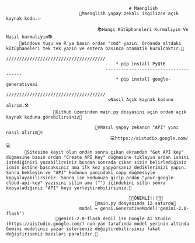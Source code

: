                                                    # Maenglish
                                🎉Maenglish yapay zekalı ingilizce açık kaynak kodu.✨
                                
                                       📚Hangi Kütüphaneleri Kurmalıyım Ve Nasıl kurmalıyım📚
         💖Windows tuşu ve R ya basın ordan "cmd" yazın. Ordanda altdaki kütüphaneleri tek tek yazın ve entera basınca otomatik kurulcaktır.💖
                                          //////////////////////////////////////
                                              * pip install PyQt6
                                          --------------------------------------
                                              * pip install google-generativeai
                                          //////////////////////////////////////
                                           ⚒Nasıl Açık kaynak kodunu alırım.🛠
                      💖Github üzerinden main.py dosyasını açın ordan açık kaynak kodunu görebilirsiniz💖
                       
                                      🤷‍♀️Nasıl yapay zekanın "API" yını nasıl alırım🤷‍♀️
                                            💻https://aistudio.google.com/💻
           💖Sitesine kayıt olun ondan sonra çıkan ekrandan "Get API key" düğmesine basın ordan "Create API Key" düğmesine tıklayın ordan ismini istediğinizi yazabilirsiniz bundan sonrada çıkan sizin belirlediğiniz ismin üstüne bascaksınız ama ilk kez yapyorsanız dediklerimizi yapın. Sonra bekleyin ve "API" kodunun yanındaki copy düğmesiyle kopyalayabilirsiniz. Sonra ise kodunuza girip ordan "your-google-cloud-api-key" yazısını silin ama ("") içindekini silin sonra kopyaladığınız "API" keyi yerleştirebilirsiniz.💖

                                                   🐱‍🏍ÖNEMLİ!!!🐱‍🏍
                                      💖main.py dosyasında 12 satırda💖
                                model = genai.GenerativeModel('gemini-2.0-flash')
                       💖gemini-2.0-flash değil ise Google AI Studio (https://aistudio.google.com/) nun yan tarafında model yerinin altında Gemini modeliniz yazar isterseniz değiştirebilirsiniz fakat değiştiriseniz bazıları paralıdır.💖
